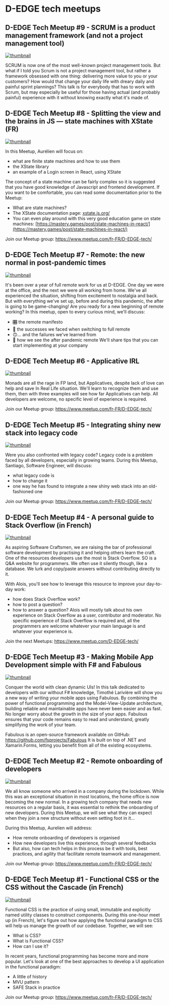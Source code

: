 # D-EDGE tech meetups

## D-EDGE Tech Meetup #9 - SCRUM is a product management framework (and not a project management tool)

[![thumbnail](https://i4.ytimg.com/vi/s1rLEOBhS_4/hqdefault.jpg)](https://www.youtube.com/watch?v=s1rLEOBhS_4)

SCRUM is now one of the most well-known project management tools. But what if I told you Scrum is not a project management tool, but rather a framework obsessed with one thing: delivering more value to you or your customers? How would that change your daily life with dreary daily and painful sprint plannings? This talk is for everybody that has to work with Scrum, but may especially be useful for those having actual (and probably painful) experience with it without knowing exactly what it's made of.



## D-EDGE Tech Meetup #8 - Splitting the view and the brains in JS — state machines with XState (FR)

[![thumbnail](https://i2.ytimg.com/vi/yRB57CDvQuY/hqdefault.jpg)](https://www.youtube.com/watch?v=yRB57CDvQuY)

In this Meetup, Aurélien will focus on:

* what are finite state machines and how to use them
* the XState library
* an example of a Login screen in React, using XState

The concept of a state machine can be fairly complex so it is suggested that you have good knowledge of Javascript and frontend development. If you want to be comfortable, you can read some documentation prior to the Meetup:

- What are state machines?
- The XState documentation page: [xstate.js.org/](http://xstate.js.org/)
- You can even play around with this very good education game on state machines: [https://mastery.games/post/state-machines-in-react/](https://mastery.games/post/state-machines-in-react/)

Join our Meetup group: https://www.meetup.com/fr-FR/D-EDGE-tech/

## D-EDGE Tech Meetup #7 - Remote: the new normal in post-pandemic times

[![thumbnail](https://i3.ytimg.com/vi/Bzg0ZVeIh6Y/hqdefault.jpg)](https://www.youtube.com/watch?v=Bzg0ZVeIh6Y)

It's been over a year of full remote work for us at D-EDGE. One day we were at the office, and the next we were all working from home. We've all experienced the situation, shifting from excitement to nostalgia and back.
But with everything we've set up, before and during this pandemic, the after is going to be game-changing! Are you ready for a new beginning of remote working?
In this meetup, open to every curious mind, we'll discuss:
* 🎛 the remote manifesto
* 🙂 the successes we faced when switching to full remote
* 🙃... and the failures we've learned from
* 🌈 how we see the after pandemic remote
We'll share tips that you can start implementing at your company



## D-EDGE Tech Meetup #6 - Applicative IRL

[![thumbnail](https://i2.ytimg.com/vi/a4nYkvAA3VY/hqdefault.jpg)](https://www.youtube.com/watch?v=a4nYkvAA3VY)

Monads are all the rage in FP land, but Applicatives, despite lack of love can help and save In Real Life situation. We'll learn to recognize them and use them, then with three examples will see how far Applicatives can help. All developers are welcome, no specific level of experience is required.

Join our Meetup group: https://www.meetup.com/fr-FR/D-EDGE-tech/

## D-EDGE Tech Meetup #5 -  Integrating shiny new stack into legacy code

[![thumbnail](https://i2.ytimg.com/vi/akNGA5mIJN8/hqdefault.jpg)](https://www.youtube.com/watch?v=akNGA5mIJN8)

Were you also confronted with legacy code? Legacy code is a problem faced by all developers, especially in growing teams. During this Meetup, Santiago, Software Engineer, will discuss:
* what legacy code is
* how to change it
* one way he has found to integrate a new shiny web stack into an old-fashioned one

Join our Meetup group: https://www.meetup.com/fr-FR/D-EDGE-tech/

## D-EDGE Tech Meetup #4 - A personal guide to Stack Overflow (in French)

[![thumbnail](https://i2.ytimg.com/vi/y1EFsgDBEus/hqdefault.jpg)](https://www.youtube.com/watch?v=y1EFsgDBEus)

As aspiring Software Craftsmen, we are raising the bar of professional software development by practising it and helping others learn the craft. One of the resources developers use the most is Stack Overflow. SO is a Q&A website for programmers. We often use it silently though, like a database. We lurk and copy/paste answers without contributing directly to it.

With Alois, you'll see how to leverage this resource to improve your day-to-day work:
- how does Stack Overflow work?
- how to post a question?
- how to answer a question?
Alois will mostly talk about his own experience on Stack Overflow as a user, contributor and moderator.
No specific experience of Stack Overflow is required and, all the programmers are welcome whatever your main language is and whatever your experience is.

Join the next Meetups: https://www.meetup.com/D-EDGE-tech/

## D-EDGE Tech Meetup #3 - Making Mobile App Development simple with F# and Fabulous

[![thumbnail](https://i4.ytimg.com/vi/CNoaHtYFNw8/hqdefault.jpg)](https://www.youtube.com/watch?v=CNoaHtYFNw8)

Conquer the world with clean dynamic UIs!
In this talk dedicated to developers with our without F# knowledge, Timothé Larivière will show you a new way of writing your mobile apps using Fabulous.
By combining the power of functional programming and the Model-View-Update architecture, building reliable and maintainable apps have never been easier and as fast.
No longer worry about the growth in the size of your apps. Fabulous ensures that your code remains easy to read and understand, greatly simplifying the work of your team.

Fabulous is an open-source framework available on GitHub: https://github.com/fsprojects/Fabulous
It is built on top of .NET and Xamarin.Forms, letting you benefit from all of the existing ecosystems.

## D-EDGE Tech Meetup #2 - Remote onboarding of developers

[![thumbnail](https://i2.ytimg.com/vi/IZNDQ83DrTY/hqdefault.jpg)](https://www.youtube.com/watch?v=IZNDQ83DrTY)

We all know someone who arrived in a company during the lockdown. While this was an exceptional situation in most locations, the home office is now becoming the new normal. In a growing tech company that needs new resources on a regular basis, it was essential to rethink the onboarding of new developers. During this Meetup, we will see what they can expect when they join a new structure without even setting foot in it...

During this Meetup, Aurelien will address:
- How remote onboarding of developers is organised
- How new developers live this experience, through several feedbacks
- But also, how can tech helps in this process be it with tools, best practices, and agility that facilitate remote teamwork and management.

Join our Meetup group: https://www.meetup.com/fr-FR/D-EDGE-tech/

## D-EDGE Tech Meetup #1 -  Functional CSS or the CSS without the Cascade (in French)

[![thumbnail](https://i1.ytimg.com/vi/lcuTJYw-jsw/hqdefault.jpg)](https://www.youtube.com/watch?v=lcuTJYw-jsw)

Functional CSS is the practice of using small, immutable and explicitly named utility classes to construct components. During this one-hour meet up (in French), let's figure out how applying the functional paradigm to CSS will help us manage the growth of our codebase.
Together, we will see:
* What is CSS?
* What is Functional CSS?
* How can I use it?

In recent years, functional programming has become more and more popular. Let's look at one of the best approaches to develop a UI application in the functional paradigm:
* A little of history
* MVU pattern
* SAFE Stack in practice

Join our Meetup group: https://www.meetup.com/fr-FR/D-EDGE-tech/

